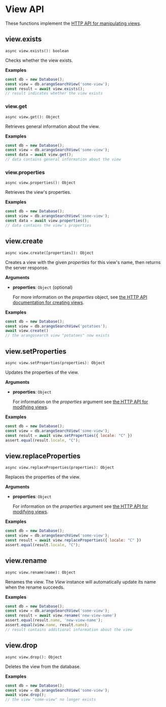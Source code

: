 <!-- don't edit here, its from https://@github.com/arangodb/arangodbjs.git / docs/Drivers/ -->
# View API

These functions implement the
[HTTP API for manipulating views](../../..//HTTP/Views/index.html).

## view.exists

`async view.exists(): boolean`

Checks whether the view exists.

**Examples**

```js
const db = new Database();
const view = db.arangoSearchView('some-view');
const result = await view.exists();
// result indicates whether the view exists
```

### view.get

`async view.get(): Object`

Retrieves general information about the view.

**Examples**

```js
const db = new Database();
const view = db.arangoSearchView('some-view');
const data = await view.get();
// data contains general information about the view
```

### view.properties

`async view.properties(): Object`

Retrieves the view's properties.

**Examples**

```js
const db = new Database();
const view = db.arangoSearchView('some-view');
const data = await view.properties();
// data contains the view's properties
```

## view.create

`async view.create([properties]): Object`

Creates a view with the given _properties_ for this view's name,
then returns the server response.

**Arguments**

- **properties**: `Object` (optional)

  For more information on the _properties_ object, see
  [the HTTP API documentation for creating views](../../..//HTTP/Views/ArangoSearch.html).

**Examples**

```js
const db = new Database();
const view = db.arangoSearchView('potatoes');
await view.create()
// the arangosearch view "potatoes" now exists
```

## view.setProperties

`async view.setProperties(properties): Object`

Updates the properties of the view.

**Arguments**

- **properties**: `Object`

  For information on the _properties_ argument see
  [the HTTP API for modifying views](../../..//HTTP/Views/ArangoSearch.html).

**Examples**

```js
const db = new Database();
const view = db.arangoSearchView('some-view');
const result = await view.setProperties({ locale: "C" })
assert.equal(result.locale, "C");
```

## view.replaceProperties

`async view.replaceProperties(properties): Object`

Replaces the properties of the view.

**Arguments**

- **properties**: `Object`

  For information on the _properties_ argument see
  [the HTTP API for modifying views](../../..//HTTP/Views/ArangoSearch.html).

**Examples**

```js
const db = new Database();
const view = db.arangoSearchView('some-view');
const result = await view.replaceProperties({ locale: "C" })
assert.equal(result.locale, "C");
```

## view.rename

`async view.rename(name): Object`

Renames the view. The _View_ instance will automatically update its
name when the rename succeeds.

**Examples**

```js
const db = new Database();
const view = db.arangoSearchView('some-view');
const result = await view.rename('new-view-name')
assert.equal(result.name, 'new-view-name');
assert.equal(view.name, result.name);
// result contains additional information about the view
```

## view.drop

`async view.drop(): Object`

Deletes the view from the database.

**Examples**

```js
const db = new Database();
const view = db.arangoSearchView('some-view');
await view.drop();
// the view "some-view" no longer exists
```
